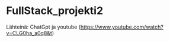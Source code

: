 # FullStack_projekti2

Lähteinä: ChatGpt ja youtube (https://www.youtube.com/watch?v=CLG0ha_a0q8&t) 
